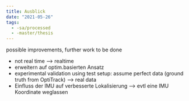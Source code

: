 ```yaml
---
title: Ausblick
date: "2021-05-26"
tags:
  - -sa/processed
  - -master/thesis
---
```


possible improvements, further work to be done

*   not real time --> realtime
*   erweitern auf optim.basierten Ansatz
*   experimental validation using test setup: assume perfect data (ground truth from OptiTrack) --> real data
*   Einfluss der IMU auf verbesserte Lokalisierung --> evtl eine IMU Koordinate weglassen

